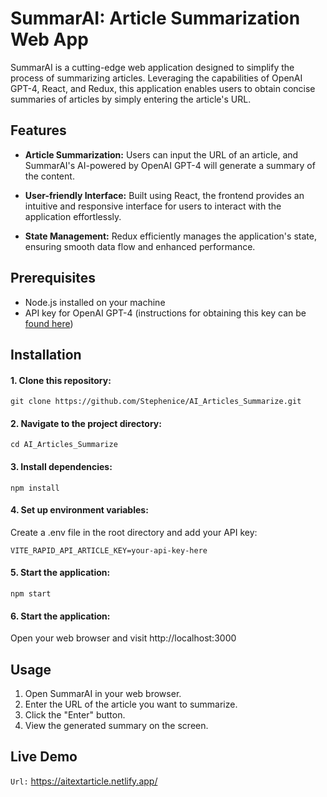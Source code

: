 # SummarAI: Article Summarization Web App

SummarAI is a cutting-edge web application designed to simplify the process of summarizing articles. Leveraging the capabilities of OpenAI GPT-4, React, and Redux, this application enables users to obtain concise summaries of articles by simply entering the article's URL.

## Features

- **Article Summarization:** Users can input the URL of an article, and SummarAI's AI-powered by OpenAI GPT-4 will generate a summary of the content.

- **User-friendly Interface:** Built using React, the frontend provides an intuitive and responsive interface for users to interact with the application effortlessly.

- **State Management:** Redux efficiently manages the application's state, ensuring smooth data flow and enhanced performance.

## Prerequisites

- Node.js installed on your machine
- API key for OpenAI GPT-4 (instructions for obtaining this key can be [found here](https://rapidapi.com/restyler/api/article-extractor-and-summarizer))

## Installation

#### 1. Clone this repository:

```
git clone https://github.com/Stephenice/AI_Articles_Summarize.git
```

#### 2. Navigate to the project directory:

```
cd AI_Articles_Summarize
```

#### 3. Install dependencies:

```
npm install
```

#### 4. Set up environment variables:

Create a .env file in the root directory and add your API key:

```
VITE_RAPID_API_ARTICLE_KEY=your-api-key-here
```

#### 5. Start the application:

```
npm start
```

#### 6. Start the application:

Open your web browser and visit http://localhost:3000

## Usage

1. Open SummarAI in your web browser.
2. Enter the URL of the article you want to summarize.
3. Click the "Enter" button.
4. View the generated summary on the screen.

## Live Demo

`Url:` https://aitextarticle.netlify.app/
